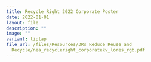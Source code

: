 ```yaml
---
title: Recycle Right 2022 Corporate Poster
date: 2022-01-01
layout: file
description: ""
image: ""
variant: tiptap
file_url: /files/Resources/3Rs Reduce Reuse and
  Recycle/nea_recycleright_corporatekv_lores_rgb.pdf
---
```

